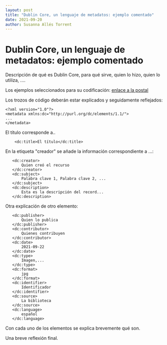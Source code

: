 ```yaml
---
layout: post
title: "Dublin Core, un lenguaje de metadatos: ejemplo comentado"
date: 2021-09-20
author: Susanna Allés Torrent
---
```


# Dublin Core, un lenguaje de metadatos: ejemplo comentado

Descripción de qué es Dublin Core, para qué sirve, quien lo hizo, quien lo utiliza, .... 

Los ejemplos seleccionados para su codificación: [enlace a la postal](https://merrick.library.miami.edu/cdm/compoundobject/collection/chc5324/id/31/rec/19)

Los trozos de código deberán estar explicados y seguidamente reflejados: 

````
<?xml version="1.0"?>
<metadata xmlns:dc="http://purl.org/dc/elements/1.1/">
...
</metadata>
````

El título corresponde a.. 

````
    <dc:title>El título</dc:title>
````
  
En la etiqueta "creador" se añade la información correspondiente a ...: 

 ````
    <dc:creator>
        Quien creó el recurso
    </dc:creator>
    <dc:subject>
        Palabra clave 1, Palabra clave 2, ...
    </dc:subject>
    <dc:description>
        Esta es la descripción del record...
    </dc:description>
 ````
 
 Otra explicación de otro elemento: 
 
 ````
    <dc:publisher>
        Quien lo publica
    </dc:publisher>
    <dc:contributor>
        Quienes contribuyen
    </dc:contributor>
    <dc:date>
        2021-09-22
    </dc:date>
    <dc:type>
        Imagen,...
    </dc:type>
    <dc:format>
        jpg
    </dc:format>
    <dc:identifier>
        Identificador
    </dc:identifier>
    <dc:source>
        La biblioteca
    </dc:source>
    <dc:language>
        español
    </dc:language>
````

Con cada uno de los elementos se explica brevemente qué son. 

Una breve reflexión final. 
